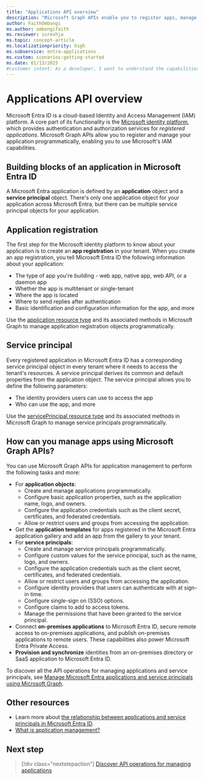 ```yaml
---
title: "Applications API overview"
description: "Microsoft Graph APIs enable you to register apps, manage app properties and configurations, secure access to on-premises apps, and synchronize identities from on-premises and SaaS apps to Microsoft Entra ID."
author: FaithOmbongi
ms.author: ombongifaith
ms.reviewer: sureshja
ms.topic: concept-article
ms.localizationpriority: high
ms.subservice: entra-applications
ms.custom: scenarios:getting-started
ms.date: 01/13/2025
#customer intent: As a developer, I want to understand the capabilities available to manage a Microsoft Entra application programmatically using Microsoft Graph.
---
```


# Applications API overview

Microsoft Entra ID is a cloud-based Identity and Access Management (IAM) platform. A core part of its functionality is the [Microsoft identity platform](/entra/identity-platform/v2-overview), which provides authentication and authorization services for *registered applications*. Microsoft Graph APIs allow you to register and manage your application programmatically, enabling you to use Microsoft's IAM capabilities.

## Building blocks of an application in Microsoft Entra ID

A Microsoft Entra application is defined by an **application** object and a **service principal** object. There's only one application object for your application across Microsoft Entra, but there can be multiple service principal objects for your application. 

## Application registration

The first step for the Microsoft identity platform to know about your application is to create an **app registration** in your tenant. When you create an app registration, you tell Microsoft Entra ID the following information about your application:

- The type of app you're building - web app, native app, web API, or a daemon app
- Whether the app is multitenant or single-tenant
- Where the app is located
- Where to send replies after authentication
- Basic identification and configuration information for the app, and more

Use the [application resource type](/graph/api/resources/application) and its associated methods in Microsoft Graph to manage application registration objects programmatically.

## Service principal

Every registered application in Microsoft Entra ID has a corresponding service principal object in every tenant where it needs to access the tenant's resources. A service principal derives its common and default properties from the application object. The service principal allows you to define the following parameters:

- The identity providers users can use to access the app
- Who can use the app, and more

Use the [servicePrincipal resource type](/graph/api/resources/serviceprincipal) and its associated methods in Microsoft Graph to manage service principals programmatically.

## How can you manage apps using Microsoft Graph APIs?

You can use Microsoft Graph APIs for application management to perform the following tasks and more:

- For **application objects**:
  - Create and manage applications programmatically.
  - Configure basic application properties, such as the application name, logo, and owners.
  - Configure the application credentials such as the client secret, certificates, and federated credentials.
  - Allow or restrict users and groups from accessing the application.
- Get the **application templates** for apps registered in the Microsoft Entra application gallery and add an app from the gallery to your tenant.
- For **service principals**:
  - Create and manage service principals programmatically.
  - Configure custom values for the service principal, such as the name, logo, and owners.
  - Configure the application credentials such as the client secret, certificates, and federated credentials.
  - Allow or restrict users and groups from accessing the application.
  - Configure identity providers that users can authenticate with at sign-in time.
  - Configure single-sign on (SSO) options.
  - Configure claims to add to access tokens.
  - Manage the permissions that have been granted to the service principal.
- Connect **on-premises applications** to Microsoft Entra ID, secure remote access to on-premises applications, and publish on-premises applications to remote users. These capabilities also power Microsoft Entra Private Access.
- **Provision and synchronize** identities from an on-premises directory or SaaS application to Microsoft Entra ID.

To discover all the API operations for managing applications and service principals, see [Manage Microsoft Entra applications and service principals using Microsoft Graph](/graph/api/resources/applications-api-overview).

## Other resources

- Learn more about [the relationship between applications and service principals in Microsoft Entra ID](/entra/identity-platform/app-objects-and-service-principals#relationship-between-application-objects-and-service-principals).
- [What is application management?](/entra/identity/enterprise-apps/what-is-application-management)

## Next step

> [!div class="nextstepaction"]
> [Discover API operations for managing applications](/graph/tutorial-applications-basics)
